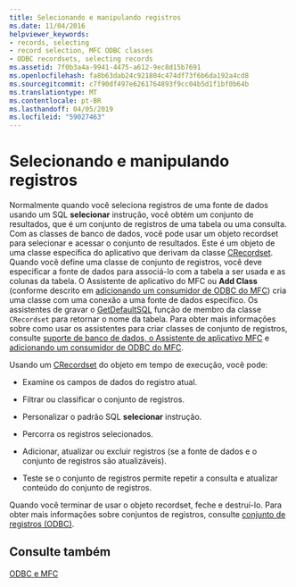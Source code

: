 ```yaml
---
title: Selecionando e manipulando registros
ms.date: 11/04/2016
helpviewer_keywords:
- records, selecting
- record selection, MFC ODBC classes
- ODBC recordsets, selecting records
ms.assetid: 7f0b3a4a-9941-4475-a612-9ec8d15b7691
ms.openlocfilehash: fa8b63dab24c921804c474df73f6b6da192a4cd8
ms.sourcegitcommit: c7f90df497e6261764893f9cc04b5d1f1bf0b64b
ms.translationtype: MT
ms.contentlocale: pt-BR
ms.lasthandoff: 04/05/2019
ms.locfileid: "59027463"
---
```

# <a name="selecting-and-manipulating-records"></a>Selecionando e manipulando registros

Normalmente quando você seleciona registros de uma fonte de dados usando um SQL **selecionar** instrução, você obtém um conjunto de resultados, que é um conjunto de registros de uma tabela ou uma consulta. Com as classes de banco de dados, você pode usar um objeto recordset para selecionar e acessar o conjunto de resultados. Este é um objeto de uma classe específica do aplicativo que derivam da classe [CRecordset](../../mfc/reference/crecordset-class.md). Quando você define uma classe de conjunto de registros, você deve especificar a fonte de dados para associá-lo com a tabela a ser usada e as colunas da tabela. O Assistente de aplicativo do MFC ou **Add Class** (conforme descrito em [adicionando um consumidor de ODBC do MFC](../../mfc/reference/adding-an-mfc-odbc-consumer.md)) cria uma classe com uma conexão a uma fonte de dados específico. Os assistentes de gravar o [GetDefaultSQL](../../mfc/reference/crecordset-class.md#getdefaultsql) função de membro da classe `CRecordset` para retornar o nome da tabela. Para obter mais informações sobre como usar os assistentes para criar classes de conjunto de registros, consulte [suporte de banco de dados, o Assistente de aplicativo MFC](../../mfc/reference/database-support-mfc-application-wizard.md) e [adicionando um consumidor de ODBC do MFC](../../mfc/reference/adding-an-mfc-odbc-consumer.md).

Usando um [CRecordset](../../mfc/reference/crecordset-class.md) do objeto em tempo de execução, você pode:

- Examine os campos de dados do registro atual.

- Filtrar ou classificar o conjunto de registros.

- Personalizar o padrão SQL **selecionar** instrução.

- Percorra os registros selecionados.

- Adicionar, atualizar ou excluir registros (se a fonte de dados e o conjunto de registros são atualizáveis).

- Teste se o conjunto de registros permite repetir a consulta e atualizar conteúdo do conjunto de registros.

Quando você terminar de usar o objeto recordset, feche e destruí-lo. Para obter mais informações sobre conjuntos de registros, consulte [conjunto de registros (ODBC)](../../data/odbc/recordset-odbc.md).

## <a name="see-also"></a>Consulte também

[ODBC e MFC](../../data/odbc/odbc-and-mfc.md)